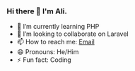 ### Hi there 👋 I'm Ali.



- 🌱 I’m currently learning  PHP
- 👯 I’m looking to collaborate on  Laravel
- 📫 How to reach me: [Email](alikmlid.o.t93@gmail.com)
- 😄 Pronouns: He/Him
- ⚡ Fun fact: Coding
